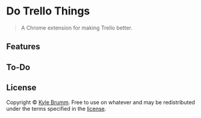 # Do Trello Things

> A Chrome extension for making Trello better.

## Features

## To-Do

## License

Copyright © [Kyle Brumm](http://kylebrumm.com). Free to use on whatever and may be redistributed under the terms specified in the [license](LICENSE.md).
